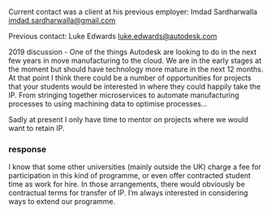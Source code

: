 Current contact was a client at his previous employer: Imdad
Sardharwalla <imdad.sardharwalla@gmail.com>

Previous contact: Luke Edwards <luke.edwards@autodesk.com>

2019 discussion - One of the things Autodesk are looking to do in the
next few years in move manufacturing to the cloud. We are in the early
stages at the moment but should have technology more mature in the next
12 months. At that point I think there could be a number of
opportunities for projects that your students would be interested in
where they could happily take the IP. From stringing together
microservices to automate manufacturing processes to using machining
data to optimise processes…

Sadly at present I only have time to mentor on projects where we would
want to retain IP.

### response

I know that some other universities (mainly outside the UK) charge a fee
for participation in this kind of programme, or even offer contracted
student time as work for hire. In those arrangements, there would
obviously be contractual terms for transfer of IP. I’m always interested
in considering ways to extend our programme.